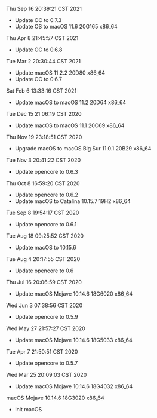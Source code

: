 Thu Sep 16 20:39:21 CST 2021
- Update OC to 0.7.3
- Update OS to macOS 11.6 20G165 x86_64

Thu Apr  8 21:45:57 CST 2021
- Update OC to 0.6.8

Tue Mar  2 20:30:44 CST 2021

- Update macOS 11.2.2 20D80 x86_64
- Update OC to 0.6.7


Sat Feb  6 13:33:16 CST 2021

- Update macOS to macOS 11.2 20D64 x86_64


Tue Dec 15 21:06:19 CST 2020

- Update macOS to macOS 11.1 20C69 x86_64


Thu Nov 19 23:18:51 CST 2020

- Upgrade macOS to macOS Big Sur 11.0.1 20B29 x86_64

Tue Nov  3 20:41:22 CST 2020

- Update opencore to 0.6.3

Thu Oct  8 16:59:20 CST 2020

- Update opencore to 0.6.2
- Update macOS to Catalina 10.15.7 19H2 x86_64

Tue Sep  8 19:54:17 CST 2020

- Update opencore to 0.6.1

Tue Aug 18 09:25:52 CST 2020

- Update macOS to 10.15.6

Tue Aug  4 20:17:55 CST 2020

- Update opencore to 0.6

Thu Jul 16 20:06:59 CST 2020

- Update macOS Mojave 10.14.6 18G6020 x86_64

Wed Jun  3 07:38:56 CST 2020

- Update opencore to 0.5.9

Wed May 27 21:57:27 CST 2020

- Update macOS Mojave 10.14.6 18G5033 x86_64

Tue Apr  7 21:50:51 CST 2020

- Update opencore to 0.5.7

Wed Mar 25 20:09:03 CST 2020

- Update macOS Mojave 10.14.6 18G4032 x86_64

macOS Mojave 10.14.6 18G3020 x86_64

- Init macOS
